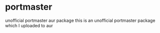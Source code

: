 # portmaster
unofficial portmaster aur package
this is an unofficial portmaster package which I uploaded to aur 
